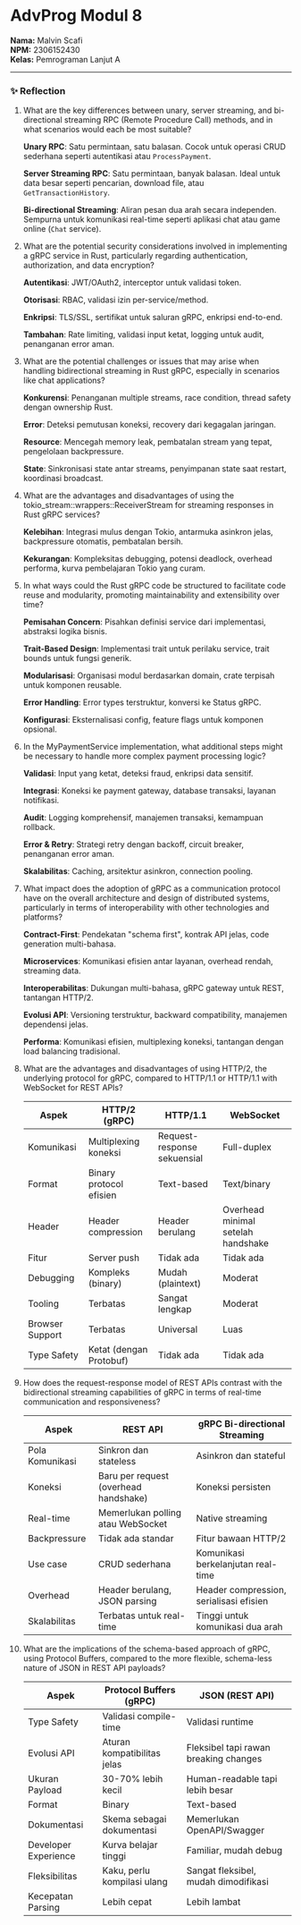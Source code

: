 # AdvProg Modul 8
**Nama:** Malvin Scafi  
**NPM:** 2306152430  
**Kelas:** Pemrograman Lanjut A

---
### ✨ Reflection

1. What are the key differences between unary, server streaming, and bi-directional streaming RPC (Remote Procedure Call) methods, and in what scenarios would each be most suitable?

    **Unary RPC**: Satu permintaan, satu balasan. Cocok untuk operasi CRUD sederhana seperti autentikasi atau `ProcessPayment`.
    
    **Server Streaming RPC**: Satu permintaan, banyak balasan. Ideal untuk data besar seperti pencarian, download file, atau `GetTransactionHistory`.
    
    **Bi-directional Streaming**: Aliran pesan dua arah secara independen. Sempurna untuk komunikasi real-time seperti aplikasi chat atau game online (`Chat` service).

2. What are the potential security considerations involved in implementing a gRPC service in Rust, particularly regarding authentication, authorization, and data encryption?

    **Autentikasi**: JWT/OAuth2, interceptor untuk validasi token.
    
    **Otorisasi**: RBAC, validasi izin per-service/method.
    
    **Enkripsi**: TLS/SSL, sertifikat untuk saluran gRPC, enkripsi end-to-end.
    
    **Tambahan**: Rate limiting, validasi input ketat, logging untuk audit, penanganan error aman.

3. What are the potential challenges or issues that may arise when handling bidirectional streaming in Rust gRPC, especially in scenarios like chat applications?

    **Konkurensi**: Penanganan multiple streams, race condition, thread safety dengan ownership Rust.
    
    **Error**: Deteksi pemutusan koneksi, recovery dari kegagalan jaringan.
    
    **Resource**: Mencegah memory leak, pembatalan stream yang tepat, pengelolaan backpressure.
    
    **State**: Sinkronisasi state antar streams, penyimpanan state saat restart, koordinasi broadcast.

4. What are the advantages and disadvantages of using the tokio_stream::wrappers::ReceiverStream for streaming responses in Rust gRPC services?

    **Kelebihan**: Integrasi mulus dengan Tokio, antarmuka asinkron jelas, backpressure otomatis, pembatalan bersih.
    
    **Kekurangan**: Kompleksitas debugging, potensi deadlock, overhead performa, kurva pembelajaran Tokio yang curam.

5. In what ways could the Rust gRPC code be structured to facilitate code reuse and modularity, promoting maintainability and extensibility over time?

    **Pemisahan Concern**: Pisahkan definisi service dari implementasi, abstraksi logika bisnis.
    
    **Trait-Based Design**: Implementasi trait untuk perilaku service, trait bounds untuk fungsi generik.
    
    **Modularisasi**: Organisasi modul berdasarkan domain, crate terpisah untuk komponen reusable.
    
    **Error Handling**: Error types terstruktur, konversi ke Status gRPC.
    
    **Konfigurasi**: Eksternalisasi config, feature flags untuk komponen opsional.

6. In the MyPaymentService implementation, what additional steps might be necessary to handle more complex payment processing logic?

    **Validasi**: Input yang ketat, deteksi fraud, enkripsi data sensitif.
    
    **Integrasi**: Koneksi ke payment gateway, database transaksi, layanan notifikasi.
    
    **Audit**: Logging komprehensif, manajemen transaksi, kemampuan rollback.
    
    **Error & Retry**: Strategi retry dengan backoff, circuit breaker, penanganan error aman.
    
    **Skalabilitas**: Caching, arsitektur asinkron, connection pooling.

7. What impact does the adoption of gRPC as a communication protocol have on the overall architecture and design of distributed systems, particularly in terms of interoperability with other technologies and platforms?

    **Contract-First**: Pendekatan "schema first", kontrak API jelas, code generation multi-bahasa.
    
    **Microservices**: Komunikasi efisien antar layanan, overhead rendah, streaming data.
    
    **Interoperabilitas**: Dukungan multi-bahasa, gRPC gateway untuk REST, tantangan HTTP/2.
    
    **Evolusi API**: Versioning terstruktur, backward compatibility, manajemen dependensi jelas.
    
    **Performa**: Komunikasi efisien, multiplexing koneksi, tantangan dengan load balancing tradisional.

8. What are the advantages and disadvantages of using HTTP/2, the underlying protocol for gRPC, compared to HTTP/1.1 or HTTP/1.1 with WebSocket for REST APIs?

    | Aspek | HTTP/2 (gRPC) | HTTP/1.1 | WebSocket |
    |-------|---------------|----------|-----------|
    | Komunikasi | Multiplexing koneksi | Request-response sekuensial | Full-duplex |
    | Format | Binary protocol efisien | Text-based | Text/binary |
    | Header | Header compression | Header berulang | Overhead minimal setelah handshake |
    | Fitur | Server push | Tidak ada | Tidak ada |
    | Debugging | Kompleks (binary) | Mudah (plaintext) | Moderat |
    | Tooling | Terbatas | Sangat lengkap | Moderat |
    | Browser Support | Terbatas | Universal | Luas |
    | Type Safety | Ketat (dengan Protobuf) | Tidak ada | Tidak ada |

9. How does the request-response model of REST APIs contrast with the bidirectional streaming capabilities of gRPC in terms of real-time communication and responsiveness?

    | Aspek | REST API | gRPC Bi-directional Streaming |
    |-------|----------|-------------------------------|
    | Pola Komunikasi | Sinkron dan stateless | Asinkron dan stateful |
    | Koneksi | Baru per request (overhead handshake) | Koneksi persisten |
    | Real-time | Memerlukan polling atau WebSocket | Native streaming |
    | Backpressure | Tidak ada standar | Fitur bawaan HTTP/2 |
    | Use case | CRUD sederhana | Komunikasi berkelanjutan real-time |
    | Overhead | Header berulang, JSON parsing | Header compression, serialisasi efisien |
    | Skalabilitas | Terbatas untuk real-time | Tinggi untuk komunikasi dua arah |

10. What are the implications of the schema-based approach of gRPC, using Protocol Buffers, compared to the more flexible, schema-less nature of JSON in REST API payloads?

    | Aspek | Protocol Buffers (gRPC) | JSON (REST API) |
    |-------|--------------------------|-----------------|
    | Type Safety | Validasi compile-time | Validasi runtime |
    | Evolusi API | Aturan kompatibilitas jelas | Fleksibel tapi rawan breaking changes |
    | Ukuran Payload | 30-70% lebih kecil | Human-readable tapi lebih besar |
    | Format | Binary | Text-based |
    | Dokumentasi | Skema sebagai dokumentasi | Memerlukan OpenAPI/Swagger |
    | Developer Experience | Kurva belajar tinggi | Familiar, mudah debug |
    | Fleksibilitas | Kaku, perlu kompilasi ulang | Sangat fleksibel, mudah dimodifikasi |
    | Kecepatan Parsing | Lebih cepat | Lebih lambat |